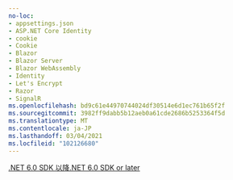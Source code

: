 ```yaml
---
no-loc:
- appsettings.json
- ASP.NET Core Identity
- cookie
- Cookie
- Blazor
- Blazor Server
- Blazor WebAssembly
- Identity
- Let's Encrypt
- Razor
- SignalR
ms.openlocfilehash: bd9c61e44970744024df30514e6d1ec761b65f2f
ms.sourcegitcommit: 3982ff9dabb5b12aeb0a61cde2686b5253364f5d
ms.translationtype: MT
ms.contentlocale: ja-JP
ms.lasthandoff: 03/04/2021
ms.locfileid: "102126680"
---
```

[<span data-ttu-id="05925-101">.NET 6.0 SDK 以降</span><span class="sxs-lookup"><span data-stu-id="05925-101">.NET 6.0 SDK or later</span></span>](https://dotnet.microsoft.com/download/dotnet/6.0)
